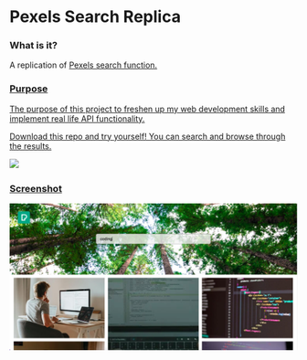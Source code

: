 # Pexels Search Replica
<h3>What is it?</h3>
<p>A replication of <a href="https://www.pexels.com/" target="_blank">Pexels search function.</p>

<h3>Purpose</h3>
<p>The purpose of this project to freshen up my web development skills and implement real life API functionality.</p>
<p>Download this repo and try yourself! You can search and browse through the results.</p>
<img src="https://c.tenor.com/GfSX-u7VGM4AAAAM/coding.gif">

<h3>Screenshot</h3>
<img src="assets/screenshot.png"><br>
